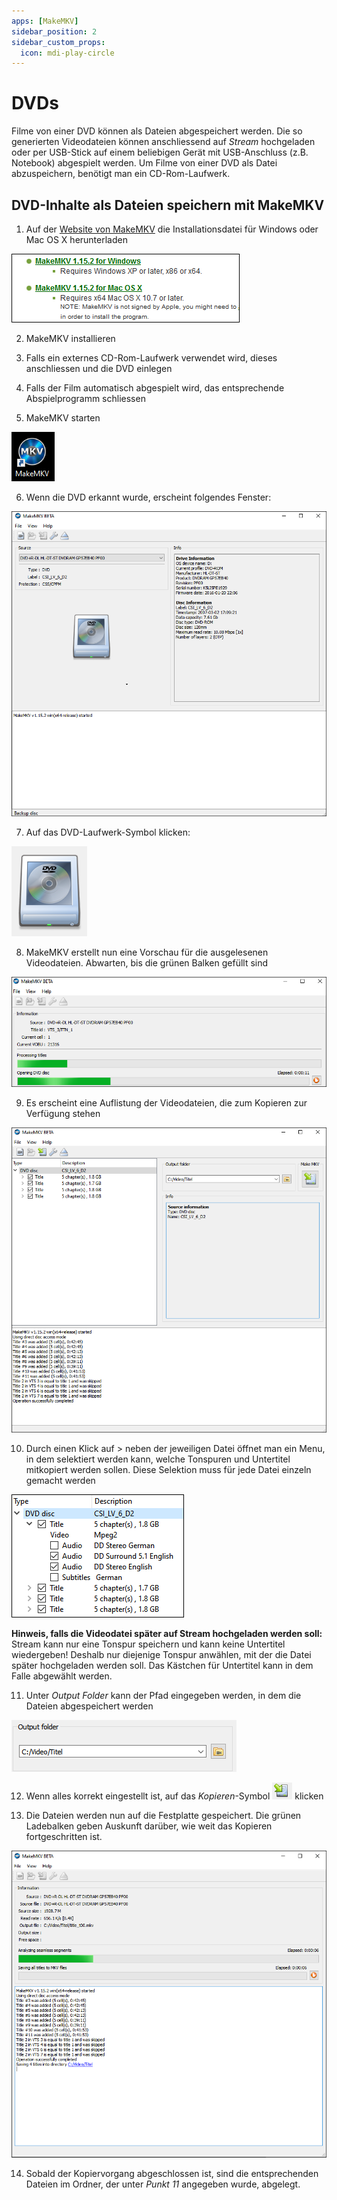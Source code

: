 ```yaml
---
apps: [MakeMKV]
sidebar_position: 2
sidebar_custom_props:
  icon: mdi-play-circle
---
```


# DVDs



Filme von einer DVD können als Dateien abgespeichert werden. Die so generierten Videodateien können anschliessend auf _Stream_ hochgeladen oder per USB-Stick auf einem beliebigen Gerät mit USB-Anschluss (z.B. Notebook) abgespielt werden. Um Filme von einer DVD als Datei abzuspeichern, benötigt man ein CD-Rom-Laufwerk.

## DVD-Inhalte als Dateien speichern mit MakeMKV

1. Auf der [Website von MakeMKV](https://www.makemkv.com/download/) die Installationsdatei für Windows oder Mac OS X herunterladen

![](./images/dvd-01.png)

2. MakeMKV installieren

3. Falls ein externes CD-Rom-Laufwerk verwendet wird, dieses anschliessen und die DVD einlegen

4. Falls der Film automatisch abgespielt wird, das entsprechende Abspielprogramm schliessen

5. MakeMKV starten 

![](./images/dvd-08.png)

6. Wenn die DVD erkannt wurde, erscheint folgendes Fenster:

![](./images/dvd-02.png)

7. Auf das DVD-Laufwerk-Symbol klicken:

![](./images/dvd-10.png)

8. MakeMKV erstellt nun eine Vorschau für die ausgelesenen Videodateien. Abwarten, bis die grünen Balken gefüllt sind

![](./images/dvd-03.png)

9. Es erscheint eine Auflistung der Videodateien, die zum Kopieren zur Verfügung stehen

![](./images/dvd-04.png)

10. Durch einen Klick auf > neben der jeweiligen Datei öffnet man ein Menu, in dem selektiert werden kann, welche Tonspuren und Untertitel mitkopiert werden sollen. Diese Selektion muss für jede Datei einzeln gemacht werden

![](./images/dvd-05.png)

**Hinweis, falls die Videodatei später auf Stream hochgeladen werden soll:** Stream kann nur eine Tonspur speichern und kann keine Untertitel wiedergeben! Deshalb nur diejenige Tonspur anwählen, mit der die Datei später hochgeladen werden soll. Das Kästchen für Untertitel kann in dem Falle abgewählt werden.

11. Unter _Output Folder_ kann der Pfad eingegeben werden, in dem die Dateien abgespeichert werden

![](./images/dvd-07.png)

12. Wenn alles korrekt eingestellt ist, auf das _Kopieren_-Symbol ![](./images/dvd-06.png) klicken

13. Die Dateien werden nun auf die Festplatte gespeichert. Die grünen Ladebalken geben Auskunft darüber, wie weit das Kopieren fortgeschritten ist.

![](./images/dvd-09.png)

14. Sobald der Kopiervorgang abgeschlossen ist, sind die entsprechenden Dateien im Ordner, der unter _Punkt 11_ angegeben wurde, abgelegt. 